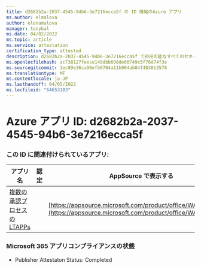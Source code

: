 ```yaml
---
title: d2682b2a-2037-4545-94b6-3e7216ecca5f の ID 情報のAzure アプリ
ms.author: elmalova
author: elenamalova
manager: tonybal
ms.date: 04/02/2022
ms.topic: article
ms.service: attestation
certification_type: attested
description: d2682b2a-2037-4545-94b6-3e7216ecca5f で利用可能なすべてのセキュリティとコンプライアンス情報。
ms.openlocfilehash: ac738127feece149dbb698de00749c5f76d74f3e
ms.sourcegitcommit: 1ec89e36ca96efb9704a11b904ab84f4030b3578
ms.translationtype: MT
ms.contentlocale: ja-JP
ms.lasthandoff: 04/05/2022
ms.locfileid: "64653183"
---
```

# <a name="azure-app-id-d2682b2a-2037-4545-94b6-3e7216ecca5f"></a>Azure アプリ ID: d2682b2a-2037-4545-94b6-3e7216ecca5f


### <a name="apps-associated-with-this-id"></a>この ID に関連付けられているアプリ:
| **アプリ名** | **認定** | **AppSource で表示する** |
|--------------|---------------|-----------------------|
| [複数の承認プロセスの LTAPPs](../forward/WA200003188.md) |  | [https://appsource.microsoft.com/product/office/WA200003188](https://appsource.microsoft.com/product/office/WA200003188) |

### <a name="microsoft-365-app-compliance-status"></a>Microsoft 365 アプリコンプライアンスの状態
- Publisher Attestaton Status: Completed
